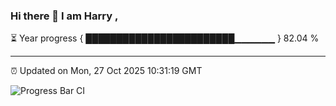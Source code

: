 ### Hi there 👋 I am Harry , 

⏳ Year progress { ████████████████████████▁▁▁▁▁▁ } 82.04 %

---

⏰ Updated on Mon, 27 Oct 2025 10:31:19 GMT

![Progress Bar CI](https://github.com/duykhang68/duykhang68/workflows/Progress%20Bar%20CI/badge.svg)
